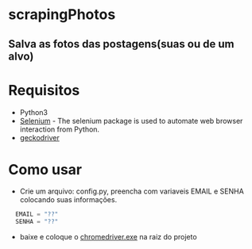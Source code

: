# scrapingPhotos
## Salva as fotos das postagens(suas ou de um alvo)

# Requisitos
- Python3
- [Selenium](https://pypi.org/project/selenium/) - The selenium package is used to automate web browser interaction from Python.
- [geckodriver](https://chromedriver.chromium.org/)

# Como usar
- Crie um arquivo: config.py, preencha com variaveis EMAIL e SENHA colocando suas informações.
~~~python
  EMAIL = "??" 
  SENHA = "??"
~~~
- baixe e coloque o [chromedriver.exe](https://chromedriver.chromium.org/) na raiz do projeto
  

